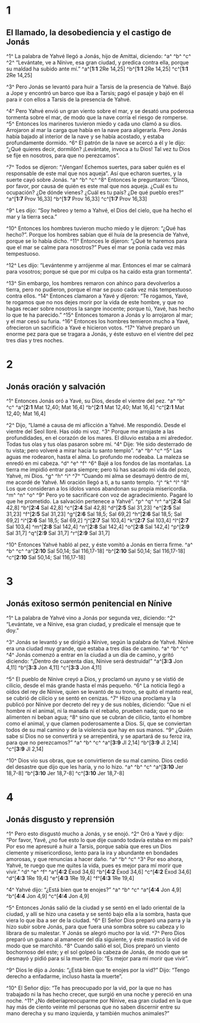 # 1 
## El llamado, la desobediencia y el castigo de Jonás
^1^ La palabra de Yahvé llegó a Jonás, hijo de Amittai, diciendo: ^a^ ^b^ ^c^ ^2^ “Levántate, ve a Nínive, esa gran ciudad, y predica contra ella, porque su maldad ha subido ante mí.” 
^a^[**1:1** 2Re 14,25] ^b^[**1:1** 2Re 14,25] ^c^[**1:1** 2Re 14,25]

^3^ Pero Jonás se levantó para huir a Tarsis de la presencia de Yahvé. Bajó a Jope y encontró un barco que iba a Tarsis; pagó el pasaje y bajó en él para ir con ellos a Tarsis de la presencia de Yahvé. 

^4^ Pero Yahvé envió un gran viento sobre el mar, y se desató una poderosa tormenta sobre el mar, de modo que la nave corría el riesgo de romperse. ^5^ Entonces los marineros tuvieron miedo y cada uno clamó a su dios. Arrojaron al mar la carga que había en la nave para aligerarla. Pero Jonás había bajado al interior de la nave y se había acostado, y estaba profundamente dormido. ^6^ El patrón de la nave se acercó a él y le dijo: “¿Qué quieres decir, dormilón? ¡Levántate, invoca a tu Dios! Tal vez tu Dios se fije en nosotros, para que no perezcamos”. 

^7^ Todos se dijeron: “¡Vengan! Echemos suertes, para saber quién es el responsable de este mal que nos aqueja”. Así que echaron suertes, y la suerte cayó sobre Jonás. ^a^ ^b^ ^c^ ^8^ Entonces le preguntaron: “Dinos, por favor, por causa de quién es este mal que nos aqueja. ¿Cuál es tu ocupación? ¿De dónde vienes? ¿Cuál es tu país? ¿De qué pueblo eres?” 
^a^[**1:7** Prov 16,33] ^b^[**1:7** Prov 16,33] ^c^[**1:7** Prov 16,33]

^9^ Les dijo: “Soy hebreo y temo a Yahvé, el Dios del cielo, que ha hecho el mar y la tierra seca.” 

^10^ Entonces los hombres tuvieron mucho miedo y le dijeron: “¿Qué has hecho?”. Porque los hombres sabían que él huía de la presencia de Yahvé, porque se lo había dicho. ^11^ Entonces le dijeron: “¿Qué te haremos para que el mar se calme para nosotros?” Pues el mar se ponía cada vez más tempestuoso. 

^12^ Les dijo: “Levántenme y arrójenme al mar. Entonces el mar se calmará para vosotros; porque sé que por mi culpa os ha caído esta gran tormenta”. 

^13^ Sin embargo, los hombres remaron con ahínco para devolverlos a tierra, pero no pudieron, porque el mar se puso cada vez más tempestuoso contra ellos. ^14^ Entonces clamaron a Yavé y dijeron: “Te rogamos, Yavé, te rogamos que no nos dejes morir por la vida de este hombre, y que no hagas recaer sobre nosotros la sangre inocente; porque tú, Yavé, has hecho lo que te ha parecido.” ^15^ Entonces tomaron a Jonás y lo arrojaron al mar; y el mar cesó su furia. ^16^ Entonces los hombres temieron mucho a Yavé, ofrecieron un sacrificio a Yavé e hicieron votos. ^17^ Yahvé preparó un enorme pez para que se tragara a Jonás, y éste estuvo en el vientre del pez tres días y tres noches. 

# 2 
## Jonás oración y salvación
^1^ Entonces Jonás oró a Yavé, su Dios, desde el vientre del pez. ^a^ ^b^ ^c^ 
^a^[**2:1** Mat 12,40; Mat 16,4] ^b^[**2:1** Mat 12,40; Mat 16,4] ^c^[**2:1** Mat 12,40; Mat 16,4]

^2^ Dijo, “Llamé a causa de mi aflicción a Yahvé. Me respondió. Desde el vientre del Seol lloré. Has oído mi voz. ^3^ Porque me arrojaste a las profundidades, en el corazón de los mares. El diluvio estaba a mi alrededor. Todas tus olas y tus olas pasaron sobre mí. ^4^ Dije: ‘He sido desterrado de tu vista; pero volveré a mirar hacia tu santo templo”. ^a^ ^b^ ^c^ ^5^ Las aguas me rodearon, hasta el alma. Lo profundo me rodeaba. La maleza se enredó en mi cabeza. ^d^ ^e^ ^f^ ^6^ Bajé a los fondos de las montañas. La tierra me impidió entrar para siempre; pero tú has sacado mi vida del pozo, Yahvé, mi Dios. ^g^ ^h^ ^i^ ^7^ “Cuando mi alma se desmayó dentro de mí, me acordé de Yahvé. Mi oración llegó a ti, a tu santo templo. ^j^ ^k^ ^l^ ^8^ Los que consideran a los ídolos vanos abandonan su propia misericordia. ^m^ ^n^ ^o^ ^9^ Pero yo te sacrificaré con voz de agradecimiento. Pagaré lo que he prometido. La salvación pertenece a Yahvé”. ^p^ ^q^ ^r^ 
^a^[**2:4** Sal 42,8] ^b^[**2:4** Sal 42,8] ^c^[**2:4** Sal 42,8] ^d^[**2:5** Sal 31,23] ^e^[**2:5** Sal 31,23] ^f^[**2:5** Sal 31,23] ^g^[**2:6** Sal 18,5; Sal 69,2] ^h^[**2:6** Sal 18,5; Sal 69,2] ^i^[**2:6** Sal 18,5; Sal 69,2] ^j^[**2:7** Sal 103,4] ^k^[**2:7** Sal 103,4] ^l^[**2:7** Sal 103,4] ^m^[**2:8** Sal 142,4] ^n^[**2:8** Sal 142,4] ^o^[**2:8** Sal 142,4] ^p^[**2:9** Sal 31,7] ^q^[**2:9** Sal 31,7] ^r^[**2:9** Sal 31,7]

^10^ Entonces Yahvé habló al pez, y éste vomitó a Jonás en tierra firme. ^a^ ^b^ ^c^ 
^a^[**2:10** Sal 50,14; Sal 116,17-18] ^b^[**2:10** Sal 50,14; Sal 116,17-18] ^c^[**2:10** Sal 50,14; Sal 116,17-18]

# 3 
## Jonás exitoso sermón penitencial en Nínive
^1^ La palabra de Yahvé vino a Jonás por segunda vez, diciendo: ^2^ “Levántate, ve a Nínive, esa gran ciudad, y predícale el mensaje que te doy.” 

^3^ Jonás se levantó y se dirigió a Nínive, según la palabra de Yahvé. Nínive era una ciudad muy grande, que estaba a tres días de camino. ^a^ ^b^ ^c^ ^4^ Jonás comenzó a entrar en la ciudad a un día de camino, y gritó diciendo: “¡Dentro de cuarenta días, Nínive será destruida!” 
^a^[**3:3** Jon 4,11] ^b^[**3:3** Jon 4,11] ^c^[**3:3** Jon 4,11]

^5^ El pueblo de Nínive creyó a Dios, y proclamó un ayuno y se vistió de cilicio, desde el más grande hasta el más pequeño. ^6^ La noticia llegó a oídos del rey de Nínive, quien se levantó de su trono, se quitó el manto real, se cubrió de cilicio y se sentó en cenizas. ^7^ Hizo una proclama y la publicó por Nínive por decreto del rey y de sus nobles, diciendo: “Que ni el hombre ni el animal, ni la manada ni el rebaño, prueben nada; que no se alimenten ni beban agua; ^8^ sino que se cubran de cilicio, tanto el hombre como el animal, y que clamen poderosamente a Dios. Sí, que se conviertan todos de su mal camino y de la violencia que hay en sus manos. ^9^ ¿Quién sabe si Dios no se convertirá y se arrepentirá, y se apartará de su feroz ira, para que no perezcamos?” ^a^ ^b^ ^c^ 
^a^[**3:9** Jl 2,14] ^b^[**3:9** Jl 2,14] ^c^[**3:9** Jl 2,14]

^10^ Dios vio sus obras, que se convirtieron de su mal camino. Dios cedió del desastre que dijo que les haría, y no lo hizo. ^a^ ^b^ ^c^ 
^a^[**3:10** Jer 18,7-8] ^b^[**3:10** Jer 18,7-8] ^c^[**3:10** Jer 18,7-8]

# 4 
## Jonás disgusto y reprensión
^1^ Pero esto disgustó mucho a Jonás, y se enojó. ^2^ Oró a Yavé y dijo: “Por favor, Yavé, ¿no fue esto lo que dije cuando todavía estaba en mi país? Por eso me apresuré a huir a Tarsis, porque sabía que eres un Dios clemente y misericordioso, lento para la ira y abundante en bondades amorosas, y que renuncias a hacer daño. ^a^ ^b^ ^c^ ^3^ Por eso ahora, Yahvé, te ruego que me quites la vida, pues es mejor para mí morir que vivir.” ^d^ ^e^ ^f^ 
^a^[**4:2** Éxod 34,6] ^b^[**4:2** Éxod 34,6] ^c^[**4:2** Éxod 34,6] ^d^[**4:3** 1Re 19,4] ^e^[**4:3** 1Re 19,4] ^f^[**4:3** 1Re 19,4]

^4^ Yahvé dijo: “¿Está bien que te enojes?” ^a^ ^b^ ^c^ 
^a^[**4:4** Jon 4,9] ^b^[**4:4** Jon 4,9] ^c^[**4:4** Jon 4,9]

^5^ Entonces Jonás salió de la ciudad y se sentó en el lado oriental de la ciudad, y allí se hizo una caseta y se sentó bajo ella a la sombra, hasta que viera lo que iba a ser de la ciudad. ^6^ El Señor Dios preparó una parra y la hizo subir sobre Jonás, para que fuera una sombra sobre su cabeza y lo librara de su malestar. Y Jonás se alegró mucho por la vid. ^7^ Pero Dios preparó un gusano al amanecer del día siguiente, y éste masticó la vid de modo que se marchitó. ^8^ Cuando salió el sol, Dios preparó un viento bochornoso del este; y el sol golpeó la cabeza de Jonás, de modo que se desmayó y pidió para sí la muerte. Dijo: “Es mejor para mí morir que vivir”. 

^9^ Dios le dijo a Jonás: “¿Está bien que te enojes por la vid?” Dijo: “Tengo derecho a enfadarme, incluso hasta la muerte”. 

^10^ El Señor dijo: “Te has preocupado por la vid, por la que no has trabajado ni la has hecho crecer, que surgió en una noche y pereció en una noche. ^11^ ¿No deberíapreocuparme por Nínive, esa gran ciudad en la que hay más de ciento veinte mil personas que no saben discernir entre su mano derecha y su mano izquierda, y también muchos animales?” 